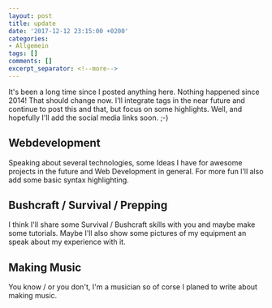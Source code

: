 ```yaml
---
layout: post
title: update
date: '2017-12-12 23:15:00 +0200'
categories:
- Allgemein
tags: []
comments: []
excerpt_separator: <!--more-->
---
```

It's been a long time since I posted anything here. Nothing happened since 2014! That should change now. I'll integrate tags in the near future and continue to post this and that, but focus on some highlights. Well, and hopefully I'll add the social media links soon. ;-)
<!--more-->
## Webdevelopment
Speaking about several technologies, some Ideas I have for awesome projects in the future and Web Development in general. For more fun I’ll also add some basic syntax highlighting.
## Bushcraft / Survival / Prepping
I think I'll share some Survival / Bushcraft skills with you and maybe make some tutorials. Maybe I'll also show some pictures of my equipment an speak about my experience with it.
## Making Music
You know / or you don't, I'm a musician so of corse I planed to write about making music.
